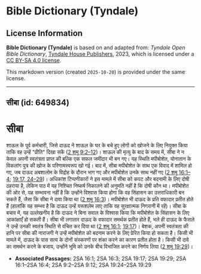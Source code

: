 # Bible Dictionary (Tyndale)

## License Information

**Bible Dictionary (Tyndale)** is based on and adapted from: _Tyndale Open Bible Dictionary_, [Tyndale House Publishers](https://tyndaleopenresources.com/), 2023, which is licensed under a [CC BY-SA 4.0 license](https://creativecommons.org/licenses/by-sa/4.0/legalcode.en).

This markdown version (created `2025-10-20`) is provided under the same license.



--------------------------------

## सीबा (id: 649834)

सीबा
====

शाऊल के पूर्व कर्मचारी, जिसे दाऊद ने शाऊल के घर के बचे हुए लोगों को खोजने के लिए नियुक्त किया ताकि वह उन्हें "प्रीति" दिखा सकें ([2 शमू 9:2–12](https://ref.ly/2Sam9:2-2Sam9:12))। शाऊल की मृत्यु के बाद के समय में, सीबा ने न केवल अपनी स्वतंत्रता प्राप्त की बल्कि एक सफल जमींदार भी बन गए। यह स्थिति मपीबोशेत, योनातान के विकलांग पुत्र की खोज के परिणामस्वरूप खो गई। बाद में, सीबा मपीबोशेत के साथ एक विवाद में शामिल हो गए, जब दाऊद अबशालोम के विद्रोह के दौरान भाग गए और मपीबोशेत उनके साथ नहीं गए ([2 शमू 16:1–4](https://ref.ly/2Sam16:1-2Sam16:4); [19:17, 24–29](https://ref.ly/2Sam19:17,2Sam19:24-2Sam19:29))। अधिकांश टिप्पणीकारों ने इस मामले में सीबा को कपट और बदनामी के लिए दोषी ठहराया है, लेकिन पाठ में यह निश्चित निष्कर्ष निकालने की अनुमति नहीं है कि दोषी कौन था। मपीबोशेत की ओर से, यह सम्भावना नहीं है कि उन्होंने विश्वास किया होगा कि वह सिंहासन का उत्तराधिकारी बन सकते हैं, जैसा कि सीबा ने दावा किया था ([2 शमू 16:3](https://ref.ly/2Sam16:3))। मपीबोशेत भी दाऊद के प्रति वफादार प्रतीत होते हैं (हालांकि यह सम्भव है कि दाऊद उन्हें यरूशलेम लाए ताकि वह सुरक्षात्मक निगरानी में रहें)। सीबा के बचाव में, यह उल्लेखनीय है कि दाऊद ने बिना सवाल के विश्वास किया कि मपीबोशेत के सिंहासन के लिए आकांक्षाएँ हो सकती हैं। सीबा भी लगातार दाऊद के वफादार समर्थक प्रतीत होते हैं, भले ही दाऊद के फैसले ने उन्हें उनकी स्वतंत्र स्थिति से वंचित कर दिया था ([2 शमू 16:1](https://ref.ly/2Sam16:1); [19:17](https://ref.ly/2Sam19:17))। बेशक, अपनी स्वतंत्रता की हानि पर सीबा की नाराजगी ने उन्हें मपीबोशेत को बदनाम करने के लिए प्रेरित किया हो सकता है। किसी भी मामले में, दाऊद के पास सत्य के दोनों संस्करणों पर शंका करने का कारण प्रतीत होता है। किसी भी दावे का समर्थन करने के बजाय, उन्होंने भूमि को उनके बीच विभाजित करने का निर्णय लिया ([2 शमू 19:29](https://ref.ly/2Sam19:29))।

* **Associated Passages:** 2SA 16:1; 2SA 16:3; 2SA 19:17; 2SA 19:29; 2SA 16:1–2SA 16:4; 2SA 9:2–2SA 9:12; 2SA 19:24–2SA 19:29

